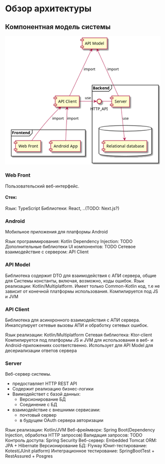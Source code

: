 
# Обзор архитектуры

## Компонентная модель системы

![alt text](component-diagram.png)

### Web Front

Пользовательский веб-интерфейс.

#### Стек:

Язык: TypeScript
Библиотеки: React, ..(TODO: Next.js?) 

### Android

Мобильное приложения для платформы Android

Язык программирования: Kotlin
Dependency Injection: TODO
Дополнительные библиотеки UI компонентов: TODO
Сетевое взаимодействие с сервером: API Client

### API Model

Библиотека cодержит DTO для взаимодействия с АПИ сервера, общие для Системы константы, включая, возможно, коды ошибок.
Язык реализации: Kotlin/Multiplatform.
Имеет только Сommon-Kotlin код, т.е не зависит от конечной платформы использования.
Компилируется под JS и JVM

### API Client

Библиотека для асинхронного взаимодействия с АПИ сервера.
Инкапсулирует сетевые вызовы АПИ и обработку сетевых ошибок.

Язык реализации: Kotlin/Multiplatform
Сетевая библиотека: Ktor-client
Компилируется под платформы JS и JVM для использования в веб- и Android-приложениях соответственно.
Использует для API Model для десериализации ответов сервера

### Server

Веб-сервер системы.
- предоставляет HTTP REST API
- Содержит реализацию бизнес-логики
- Ваимодействет с базой данных:
    - Версионирование БД
    - Соединение с БД
- взаимодействие с внешними сервисами:
    - почтовый сервер
    - в будущем OAuth сервера авторизации

Язык реализации: Kotlin/JVM
Веб-фреймворк: Spring Boot(Dependency Injection, обработка HTTP запросов)
Валидация запросов: TODO
Контроль доступа: Spring Security
Веб-сервер: Embedded Tomcat
ORM: JPA + Hibernate
Версионирование БД: Flyway
Юнит-тестирование: Kotest(JUnit platform)
Интеграционное тестирование: SpringBootTest + RestAssured + Posgres 
